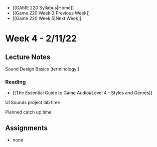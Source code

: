 - [[GAME 220 Syllabus|Home]]
- [[Game 220 Week 3|Previous Week]]
- [[Game 220 Week 5|Next Week]]

# Week 4 - 2/11/22

## Lecture Notes
Sound Design Basics (terminology;)

### Reading
- [[The Essential Guide to Game Audio#Level 4 - Styles and Genres]]

UI Sounds project lab time

Planned catch up time

## Assignments
- none